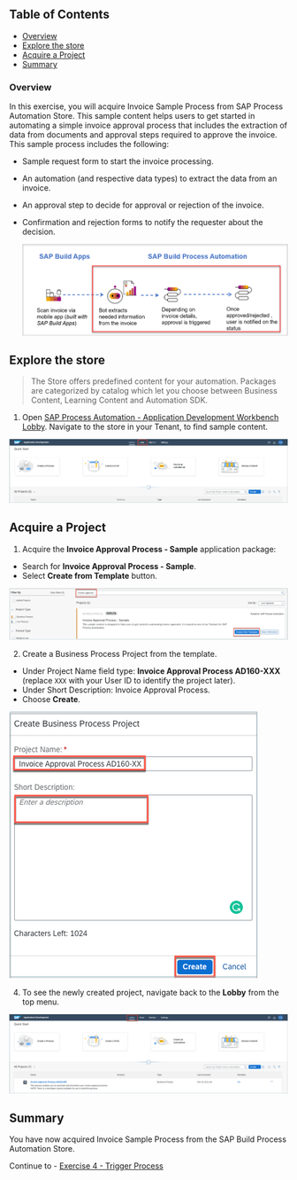 ## Table of Contents
 - [Overview](#section1)
 - [Explore the store](#section2)
 - [Acquire a Project](#section3)
 - [Summary](#summary)


### Overview <a name="section1"></a>

In this exercise, you will  acquire Invoice Sample Process from SAP Process Automation Store.
This sample content helps users to get started in automating a simple invoice approval process that includes the extraction of data from documents and approval steps required to approve the invoice.
This sample process includes the following:
- Sample request form to start the invoice processing.
- An automation (and respective data types) to extract the data from an invoice.
- An approval step to decide for approval or rejection of the invoice.
- Confirmation and rejection forms to notify the requester about the decision.

    ![Process](./images/BusinessProcess.png)

## Explore the store <a name="section2"></a>

>The Store offers predefined content for your automation. Packages are categorized by catalog which let you choose between Business Content, Learning Content and Automation SDK.

1. Open [SAP Process Automation - Application Development Workbench Lobby](https://da160-96ork4sc-applicationdevelopment.lcnc.cfapps.eu10.hana.ondemand.com/lobby).
  Navigate to the store in your Tenant, to find sample content.

  ![03](./images/001.png)

## Acquire a Project <a name="section3"></a>

1. Acquire the **Invoice Approval Process - Sample** application package:

  - Search for **Invoice Approval Process - Sample**.
  - Select **Create from Template** button.

  ![03](./images/002.png)

2.	Create a Business Process Project from the template.

  - Under Project Name field type: **Invoice Approval Process AD160-XXX** (replace `XXX` with your User ID to identify the project later).
  - Under Short Description: Invoice Approval Process.
  - Choose **Create**.

  ![03](./images/003.png)

4. To see the newly created project, navigate back to the **Lobby** from the top menu.

  ![03](./images/004.png)

## Summary<a name="summary"></a>

You have now acquired Invoice Sample Process from the SAP Build Process Automation Store.

Continue to - [Exercise 4 - Trigger Process](../4_TriggerProcess/Create-API-Trigger.md)

